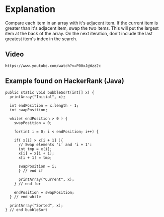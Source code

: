 # Explanation
Compare each item in an array with it's adjacent item.
If the current item is greater than it's adjacent item, swap the two items.
This will put the largest item at the back of the array.
On the next iteration, don't include the last greatest item's index in the search.

## Video
`https://www.youtube.com/watch?v=P00xJgWzz2c`

## Example found on HackerRank (Java)
```
public static void bubbleSort(int[] x) {
  printArray("Initial", x);

  int endPosition = x.length - 1;
  int swapPosition;

  while( endPosition > 0 ) {
    swapPosition = 0;

    for(int i = 0; i < endPosition; i++) {

    if( x[i] > x[i + 1] ){
      // Swap elements 'i' and 'i + 1':
      int tmp = x[i];
      x[i] = x[i + 1];
      x[i + 1] = tmp;

      swapPosition = i;
      } // end if

      printArray("Current", x);
    } // end for

    endPosition = swapPosition;
  } // end while

  printArray("Sorted", x);
} // end bubbleSort
```













